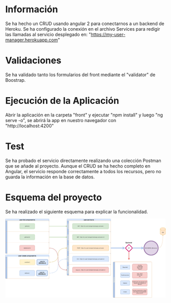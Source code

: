 # Información
Se ha hecho un CRUD usando angular 2 para conectarnos a un backend de Heroku. Se ha configurado la conexión en el archivo Services para redigir las llamadas al servicio desplegado en: "https://my-user-manager.herokuapp.com"

# Validaciones
Se ha validado tanto los formularios del front mediante el "validator" de Boostrap.


# Ejecución de la Aplicación
Abrir la aplicación en la carpeta "front" y ejecutar "npm install" y luego "ng serve -o", se abrirá la app en nuestro navegador con "http://localhost:4200"

# Test
Se ha probado el servicio directamente realizando una colección Postman que se añade al proyecto. Aunque el CRUD se ha hecho completo en Angular, el servicio responde correctamente a todos los recursos, pero no guarda la información en la base de datos.

# Esquema del proyecto
Se ha realizado el siguiente esquema para explicar la funcionalidad.

![Esquema](front\src\assets\angular_log.png)

